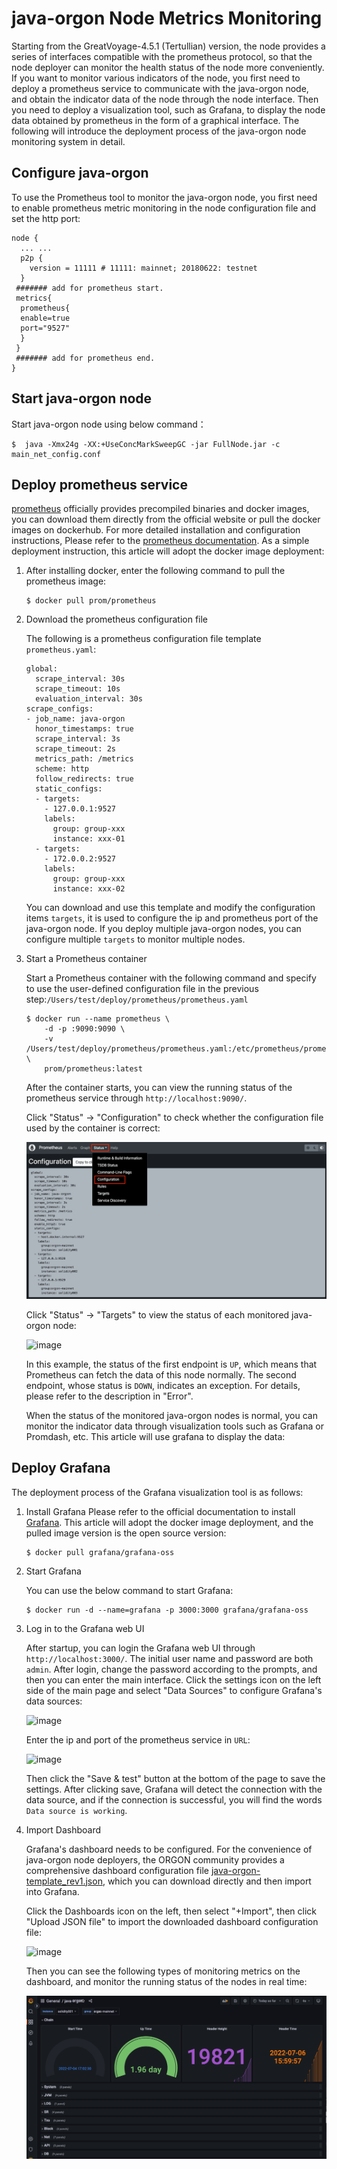# java-orgon Node Metrics Monitoring
Starting from the GreatVoyage-4.5.1 (Tertullian) version, the node provides a series of interfaces compatible with the prometheus protocol, so that the node deployer can monitor the health status of the node more conveniently. If you want to monitor various indicators of the node, you first need to deploy a prometheus service to communicate with the java-orgon node, and obtain the indicator data of the node through the node interface. Then you need to deploy a visualization tool, such as Grafana, to display the node data obtained by prometheus in the form of a graphical interface. The following will introduce the deployment process of the java-orgon node monitoring system in detail.

## Configure java-orgon
To use the Prometheus tool to monitor the java-orgon node, you first need to enable prometheus metric monitoring in the node configuration file and set the http port:

```
node {
  ... ...
  p2p {
    version = 11111 # 11111: mainnet; 20180622: testnet
  }
 ####### add for prometheus start.
 metrics{
  prometheus{
  enable=true
  port="9527"
  }
 }
 ####### add for prometheus end.
}

```
## Start java-orgon node

Start java-orgon node using below command：

```shell
$  java -Xmx24g -XX:+UseConcMarkSweepGC -jar FullNode.jar -c main_net_config.conf
```

## Deploy prometheus service

[prometheus](https://prometheus.io/download/) officially provides precompiled binaries and docker images, you can download them directly from the official website or pull the docker images on dockerhub. For more detailed installation and configuration instructions, Please refer to the [prometheus documentation](https://prometheus.io/docs/introduction/overview/). As a simple deployment instruction, this article will adopt the docker image deployment:

1. After installing docker, enter the following command to pull the prometheus image:

    ```
    $ docker pull prom/prometheus
    ```

2. Download the prometheus configuration file

    The following is a prometheus configuration file template `prometheus.yaml`:
    ```
    global:
      scrape_interval: 30s
      scrape_timeout: 10s
      evaluation_interval: 30s
    scrape_configs:
    - job_name: java-orgon
      honor_timestamps: true
      scrape_interval: 3s
      scrape_timeout: 2s
      metrics_path: /metrics
      scheme: http
      follow_redirects: true
      static_configs:
      - targets:
        - 127.0.0.1:9527
        labels:
          group: group-xxx
          instance: xxx-01
      - targets:
        - 172.0.0.2:9527
        labels:
          group: group-xxx
          instance: xxx-02
    ```
    You can download and use this template and modify the configuration items `targets`, it is used to configure the ip and prometheus port of the java-orgon node. If you deploy multiple java-orgon nodes, you can configure multiple `targets` to monitor multiple nodes.

3. Start a Prometheus container

    Start a Prometheus container with the following command and specify to use the user-defined configuration file in the previous step:`/Users/test/deploy/prometheus/prometheus.yaml`

    ```
    $ docker run --name prometheus \
        -d -p :9090:9090 \
        -v  /Users/test/deploy/prometheus/prometheus.yaml:/etc/prometheus/prometheus.yml \
        prom/prometheus:latest
    ```

    After the container starts, you can view the running status of the prometheus service through `http://localhost:9090/`.

    Click "Status" -> "Configuration" to check whether the configuration file used by the container is correct:

     ![image](https://github.com/alexozerov/documentation-en/blob/master/images/metrics_config.png)

     Click "Status" -> "Targets" to view the status of each monitored java-orgon node:

     ![image](https://github.com/alexozerov/documentation-en/blob/master/images/metrics_targets.png)

     In this example, the status of the first endpoint is `UP`, which means that Prometheus can fetch the data of this node normally. The second endpoint, whose status is `DOWN`, indicates an exception. For details, please refer to the description in "Error".

     When the status of the monitored java-orgon nodes is normal, you can monitor the indicator data through visualization tools such as Grafana or Promdash, etc. This article will use grafana to display the data:

## Deploy Grafana
The deployment process of the Grafana visualization tool is as follows:

1. Install Grafana
    Please refer to the official documentation to install [Grafana](https://grafana.com/docs/grafana/next/setup-grafana/installation/). This article will adopt the docker image deployment, and the pulled image version is the open source version:

    ```
    $ docker pull grafana/grafana-oss
    ```

2. Start Grafana

    You can use the below command to start Grafana:
    ```
    $ docker run -d --name=grafana -p 3000:3000 grafana/grafana-oss
    ```

3. Log in to the Grafana web UI

    After startup, you can login the Grafana web UI through `http://localhost:3000/`. The initial user name and password are both `admin`. After login, change the password according to the prompts, and then you can enter the main interface. Click the settings icon on the left side of the main page and select "Data Sources" to configure Grafana's data sources:

    ![image](https://github.com/alexozerov/documentation-en/blob/master/images/metrics_datasource.png)

    Enter the ip and port of the prometheus service in `URL`:

    ![image](https://github.com/alexozerov/documentation-en/blob/master/images/metrics_prometheus.png)

    Then click the "Save & test" button at the bottom of the page to save the settings. After clicking save, Grafana will detect the connection with the data source, and if the connection is successful, you will find the words `Data source is working`.

4. Import Dashboard

    Grafana's dashboard needs to be configured. For the convenience of java-orgon node deployers, the ORGON community provides a comprehensive dashboard configuration file [java-orgon-template_rev1.json](https://grafana.com/grafana/dashboards/16567), which you can download directly and then import into Grafana.

     Click the Dashboards icon on the left, then select "+Import", then click "Upload JSON file" to import the downloaded dashboard configuration file:

    ![image](https://github.com/alexozerov/documentation-en/blob/master/images/metrics_import.png)

    Then you can see the following types of monitoring metrics on the dashboard, and monitor the running status of the nodes in real time:

    ![image](https://github.com/alexozerov/documentation-en/blob/master/images/metrics_dashboard.png)



